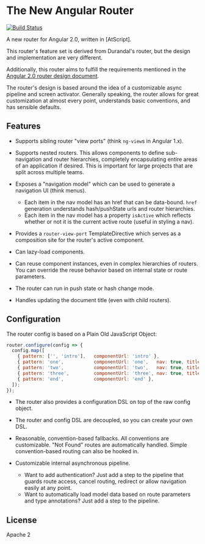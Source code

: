 # The New Angular Router
[![Build Status](https://travis-ci.org/angular/router.svg?branch=master)](https://travis-ci.org/angular/router)

A new router for Angular 2.0, written in [AtScript].

This router's feature set is derived from Durandal's router, but the design and implementation are
very different.

Additionally, this router aims to fulfill the requirements mentioned in the [Angular 2.0 router design document](https://docs.google.com/document/d/1I3UC0RrgCh9CKrLxeE4sxwmNSBl3oSXQGt9g3KZnTJI).

The router's design is based around the idea of a customizable async pipeline and screen activator.
Generally speaking, the router allows for great customization at almost every point,
understands basic conventions, and has sensible defaults.


## Features

* Supports sibling router "view ports" (think `ng-view`s in Angular 1.x).

* Supports nested routers. This allows components to define sub-navigation and router hierarchies, completely encapsulating entire areas of an application if desired. This is important for large projects that are split across multiple teams.

* Exposes a "navigation model" which can be used to generate a navigation UI (think menus).
  * Each item in the nav model has an href that can be data-bound. `href` generation understands hash/pushState urls and router hierarchies.
  * Each item in the nav model has a property `isActive` which reflects whether or not it is the current active route (useful in styling a nav).

* Provides a `router-view-port` TemplateDirective which serves as a composition site for the router's active component.

* Can lazy-load components.

* Can reuse component instances, even in complex hierarchies of routers. You can override the reuse behavior based on internal state or route parameters.

* The router can run in push state or hash change mode.
* Handles updating the document title (even with child routers).

## Configuration

The router config is based on a Plain Old JavaScript Object:

```javascript
router.configure(config => {
  config.map([
    { pattern: ['', 'intro'],   componentUrl: 'intro' },
    { pattern: 'one',           componentUrl: 'one',   nav: true, title: 'Question 1' },
    { pattern: 'two',           componentUrl: 'two',   nav: true, title: 'Question 2' },
    { pattern: 'three',         componentUrl: 'three', nav: true, title: 'Question 3' },
    { pattern: 'end',           componentUrl: 'end' },
  ]);
});
```

* The router also provides a configuration DSL on top of the raw config object.
* The router and config DSL are decoupled, so you can create your own DSL.
* Reasonable, convention-based fallbacks. All conventions are customizable. "Not Found" routes are automatically handled. Simple convention-based routing can also be hooked in.

* Customizable internal asynchronous pipeline.
  * Want to add authentication? Just add a step to the pipeline that guards route access, cancel routing, redirect or allow navigation easily at any point.
  * Want to automatically load model data based on route parameters and type annotations? Just add a step to the pipeline.





## License
Apache 2
